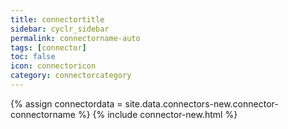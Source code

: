 ```yaml
---
title: connectortitle
sidebar: cyclr_sidebar
permalink: connectorname-auto
tags: [connector]
toc: false
icon: connectoricon
category: connectorcategory
---
```

{% assign connectordata = site.data.connectors-new.connector-connectorname %}
{% include connector-new.html %}	